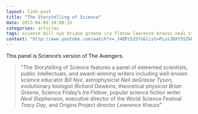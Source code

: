 ```yaml
---
layout: link-post
title: "The Storytelling of Science"
date: 2013-04-09 20:08:15
categories: articles
tags: science bill nye briane greene ira flatow lawrence krauss neal stephenson neil degrasse tyson origins richard dawkins tracy day storytelling asu
context: "http://www.youtube.com/watch?v=_J4QPz52Sfo&list=PLusJDXY5SZhUT3THgpVAhYXSuz6rDVvnD&index=1"
---
```


This panel is Science’s version of The Avengers.

> "The Storytelling of Science features a panel of esteemed scientists, public intellectuals, and award-winning
> writers including well-known science educator _Bill Nye_, astrophysicist _Neil deGrasse Tyson_, evolutionary
> biologist _Richard Dawkins_, theoretical physicist _Brian Greene_, Science Friday’s _Ira Flatow_, popular
> science fiction writer _Neal Stephenson_, executive director of the World Science Festival _Tracy Day_, and
> Origins Project director _Lawrence Krauss_"
